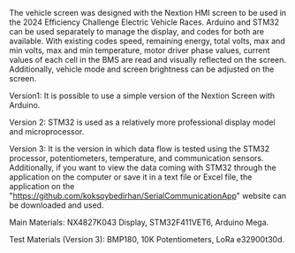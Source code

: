 The vehicle screen was designed with the Nextion HMI screen to be used in the 2024 Efficiency Challenge Electric Vehicle Races. Arduino and STM32 can be used separately to manage the display, and codes for both are available. With existing codes
speed, remaining energy, total volts, max and min volts, max and min temperature, motor driver phase values, current values ​​of each cell in the BMS are read and visually reflected on the screen. Additionally, vehicle mode and screen brightness can be adjusted on the screen.

Version1: It is possible to use a simple version of the Nextion Screen with Arduino. 

Version 2: STM32 is used as a relatively more professional display model and microprocessor.

Version 3: It is the version in which data flow is tested using the STM32 processor, potentiometers, temperature, and communication sensors. Additionally, if you want to view the data coming with STM32 through the application on the computer or save it in a text file or Excel file, the application on the "https://github.com/koksoybedirhan/SerialCommunicationApp" website can be downloaded and used. 

Main Materials:
NX4827K043 Display, STM32F411VET6, Arduino Mega.

Test Materials (Version 3):
BMP180, 10K Potentiometers, LoRa e32900t30d.

